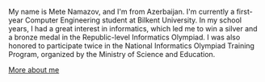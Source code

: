 My name is Mete Namazov, and I'm from Azerbaijan. I'm currently a first-year Computer Engineering student at Bilkent University. In my school years, I had a great interest in informatics, which led me to win a silver and a bronze medal in the Republic-level Informatics Olympiad. I was also honored to participate twice in the National Informatics Olympiad Training Program, organized by the Ministry of Science and Education.

[More about me]((https://www.linkedin.com/in/mete-namazov-259595213/))
